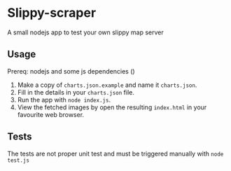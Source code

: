 Slippy-scraper
==============

A small nodejs app to test your own slippy map server

Usage
-----
Prereq: nodejs and some js dependencies ()

1. Make a copy of `charts.json.example` and name it `charts.json`.
2. Fill in the details in your `charts.json` file.
3. Run the app with `node index.js`.
4. View the fetched images by open the resulting `index.html` in your favourite web browser.

Tests
-----
The tests are not proper unit test and must be triggered manually with `node test.js`
